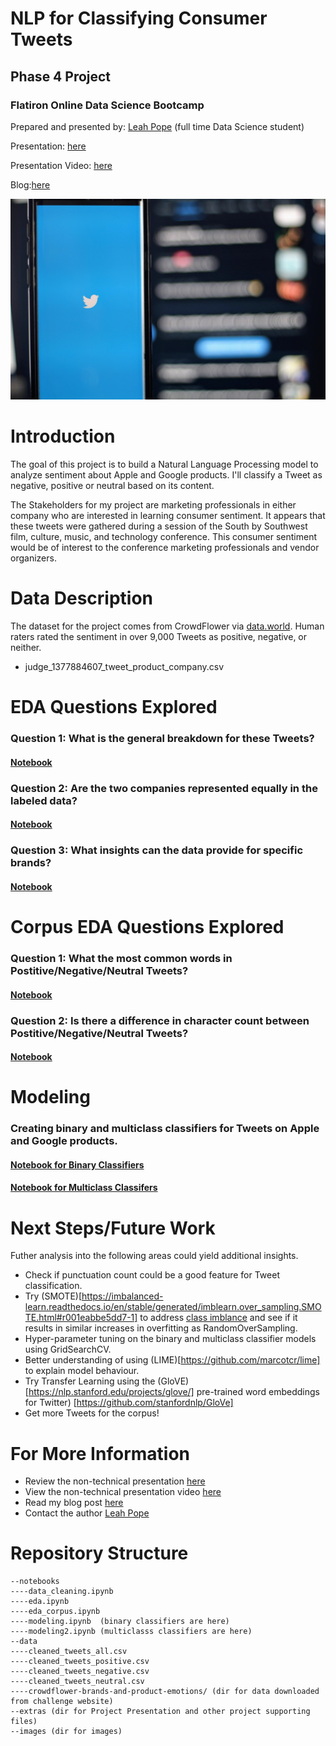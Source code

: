 
# NLP for Classifying Consumer Tweets

## Phase 4 Project
### Flatiron Online Data Science Bootcamp

Prepared and presented by: [Leah Pope](https://www.linkedin.com/in/leahspope/) (full time Data Science student)

Presentation: [here](./extras/PhaseFourProject_LeahPope.pdf)

Presentation Video: [here](addlink)

Blog:[here](https://lspope.github.io/)

![tweeting](images/joshua-hoehne-Lh_sFxD8AkI-unsplash.jpg)


# Introduction

The goal of this project is to build a Natural Language Processing model to analyze sentiment about Apple and Google products.  I'll classify a Tweet as negative, positive or neutral based on its content.


The Stakeholders for my project are marketing professionals in either company who are interested in learning consumer sentiment. It appears that these tweets were gathered during a session of the South by Southwest film, culture, music, and technology conference. This consumer sentiment would be of interest to the conference marketing professionals and vendor organizers.


# Data Description
The dataset for the project comes from CrowdFlower via [data.world](https://data.world/crowdflower/brands-and-product-emotions). Human raters rated the sentiment in over 9,000 Tweets as positive, negative, or neither.
* judge_1377884607_tweet_product_company.csv

# EDA Questions Explored
### Question 1: What is the general breakdown for these Tweets?
#### [Notebook](./notebooks/eda.ipynb)

### Question 2: Are the two companies represented equally in the labeled data?
#### [Notebook](./notebooks/eda.ipynb)

### Question 3: What insights can the data provide for specific brands?
#### [Notebook](./notebooks/eda.ipynb)


# Corpus EDA Questions Explored
### Question 1: What the most common words in Postitive/Negative/Neutral Tweets?
#### [Notebook](./notebooks/eda_corpus.ipynb)

### Question 2: Is there a difference in character count between Postitive/Negative/Neutral Tweets?
#### [Notebook](./notebooks/eda_corpus.ipynb)


# Modeling
### Creating binary and multiclass classifiers for Tweets on Apple and Google products.
#### [Notebook for Binary Classifiers](./notebooks/modeling.ipynb)
#### [Notebook for Multiclass Classifers](./notebooks/modeling1.ipynb)



# Next Steps/Future Work

Futher analysis into the following areas could yield additional insights.

* Check if punctuation count could be a good feature for Tweet classification.
* Try (SMOTE)[https://imbalanced-learn.readthedocs.io/en/stable/generated/imblearn.over_sampling.SMOTE.html#r001eabbe5dd7-1] to address [class imblance](https://machinelearningmastery.com/smote-oversampling-for-imbalanced-classification/) and see if it results in similar increases in overfitting as RandomOverSampling.
* Hyper-parameter tuning on the binary and multiclass classifier models using GridSearchCV.
* Better understanding of using (LIME)[https://github.com/marcotcr/lime] to explain model behaviour.
* Try Transfer Learning using the (GloVE)[https://nlp.stanford.edu/projects/glove/] pre-trained word embeddings for Twitter) [https://github.com/stanfordnlp/GloVe]
* Get more Tweets for the corpus!


# For More Information
* Review the non-technical presentation [here](./extras/PhaseFourProject_LeahPope.pdf)
* View the non-technical presentation video [here](link)
* Read my blog post [here](https://lspope.github.io/)
* Contact the author [Leah Pope](https://www.linkedin.com/in/leahspope/)


# Repository Structure
```
--notebooks
----data_cleaning.ipynb
----eda.ipynb
----eda_corpus.ipynb
----modeling.ipynb  (binary classifiers are here)
----modeling2.ipynb (multiclasss classifiers are here)
--data
----cleaned_tweets_all.csv
----cleaned_tweets_positive.csv
----cleaned_tweets_negative.csv
----cleaned_tweets_neutral.csv
----crowdflower-brands-and-product-emotions/ (dir for data downloaded from challenge website)
--extras (dir for Project Presentation and other project supporting files)
--images (dir for images)
```
